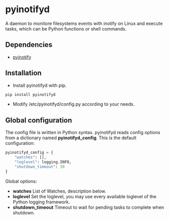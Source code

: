 # pyinotifyd
A daemon to monitore filesystems events with inotify on Linux and execute tasks, which can be Python functions or shell commands.

## Dependencies
* [pyinotify](https://github.com/seb-m/pyinotify)

## Installation
* Install pyinotifyd with pip.
```sh
pip install pyinotifyd
```
* Modify /etc/pyinotifyd/config.py according to your needs.

## Global configuration
The config file is written in Python syntax. pyinotifyd reads config options from a dictionary named **pyinotifyd_config**. 
This is the default configuration:
```python
pyinotifyd_config = {
    "watches": [],
    "loglevel": logging.INFO,
    "shutdown_timeout": 30
}
```

Global options:
* **watches**
  List of Watches, description below.
* **loglevel**
  Set the loglevel, you may use every available loglevel of the Python logging framework.
* **shutdown_timeout**
  Timeout to wait for pending tasks to complete when shutdown.
